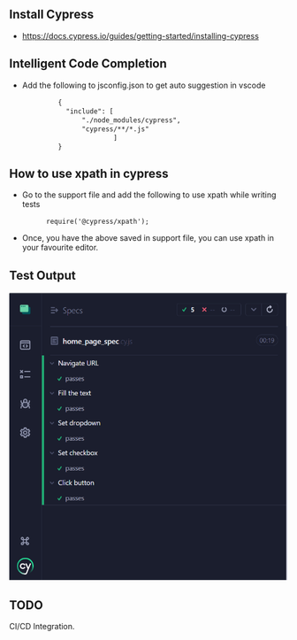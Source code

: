 ## Install Cypress
- https://docs.cypress.io/guides/getting-started/installing-cypress

## Intelligent Code Completion
- Add the following to jsconfig.json to get auto suggestion in vscode

               {
                 "include": [
                     "./node_modules/cypress",
                     "cypress/**/*.js"
                             ]
               }

## How to use xpath in cypress
- Go to the support file and add the following to use xpath while writing tests

            require('@cypress/xpath');
            
- Once, you have the above saved in support file, you can use xpath in your favourite editor.

## Test Output

![](cypress.png)

## TODO

CI/CD Integration.
